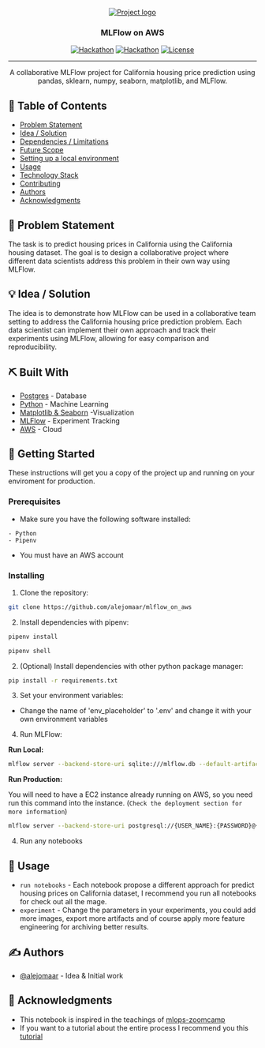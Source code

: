 <p align="center">
  <a href="" rel="noopener">
 <img src="https://i.imgur.com/AZ2iWek.png" alt="Project logo"></a>
</p>
<h3 align="center">MLFlow on AWS</h3>

<div align="center">

[![Hackathon](https://img.shields.io/badge/mlflow-experiment_tracking-orange.svg)](http://hackathon.url.com)
[![Hackathon](https://img.shields.io/badge/cloud-aws-orange.svg)](http://hackathon.url.com)
[![License](https://img.shields.io/badge/license-MIT-blue.svg)](LICENSE.md)

</div>

---

<p align="center">A collaborative MLFlow project for California housing price prediction using pandas, sklearn, numpy, seaborn, matplotlib, and MLFlow.
    <br> 
</p>

## 📝 Table of Contents

- [Problem Statement](#problem_statement)
- [Idea / Solution](#idea)
- [Dependencies / Limitations](#limitations)
- [Future Scope](#future_scope)
- [Setting up a local environment](#getting_started)
- [Usage](#usage)
- [Technology Stack](#tech_stack)
- [Contributing](../CONTRIBUTING.md)
- [Authors](#authors)
- [Acknowledgments](#acknowledgments)

## 🧐 Problem Statement <a name = "problem_statement"></a>

The task is to predict housing prices in California using the California housing dataset. The goal is to design a collaborative project where different data scientists address this problem in their own way using MLFlow.


## 💡 Idea / Solution <a name = "idea"></a>

The idea is to demonstrate how MLFlow can be used in a collaborative team setting to address the California housing price prediction problem. Each data scientist can implement their own approach and track their experiments using MLFlow, allowing for easy comparison and reproducibility.


## ⛏️ Built With <a name = "tech_stack"></a>

- [Postgres]() - Database
- [Python]() - Machine Learning
- [Matplotlib & Seaborn]() -Visualization
- [MLFlow]() - Experiment Tracking
- [AWS]() - Cloud


## 🏁 Getting Started <a name = "getting_started"></a>

These instructions will get you a copy of the project up and running on your enviroment for production.

### Prerequisites

* Make sure you have the following software installed:

```
- Python
- Pipenv
```

* You must have an AWS account

### Installing

1. Clone the repository:

```bash
git clone https://github.com/alejomaar/mlflow_on_aws
```

2. Install dependencies with pipenv:

```bash
pipenv install
```
```bash
pipenv shell
```


2. (Optional) Install dependencies with other python package manager:

```bash
pip install -r requirements.txt
```

3. Set your environment variables:

* Change the name of 'env_placeholder' to '.env' and change it with your own environment variables

4. Run MLFlow:

**Run Local:**

```bash
mlflow server --backend-store-uri sqlite:///mlflow.db --default-artifact-root ./mlflow/artifacts --host 0.0.0.0 -p 4600
```
**Run Production:**
 
You will need to have a EC2 instance already running on AWS, so you need run this command into the instance. (`Check the deployment section for more information`)

```bash
mlflow server --backend-store-uri postgresql://{USER_NAME}:{PASSWORD}@{HOST}:5432/{DATABASE_NAME} --default-artifact-root s3://{S3_BUCKET_NAME} -p 5000 -h 0.0.0.0
```
  

4. Run any notebooks




## 🎈 Usage <a name="usage"></a>

- `run notebooks` - Each notebook propose a different approach for predict housing prices on California dataset, I recommend you run all notebooks for check out all the mage.
- `experiment` - Change the parameters in your experiments, you could add more images, export more artifacts and of course apply more feature engineering for archiving better results. 


## ✍️ Authors <a name = "authors"></a>

- [@alejomaar](https://github.com/alejomaar) - Idea & Initial work


## 🎉 Acknowledgments <a name = "acknowledgments"></a>

- This notebook is inspired in the teachings of [mlops-zoomcamp](https://github.com/DataTalksClub/mlops-zoomcamp) 
- If you want to a tutorial about the entire process I recommend you this [tutorial](https://www.youtube.com/watch?v=1ykg4YmbFVA&list=PL3MmuxUbc_hIUISrluw_A7wDSmfOhErJK&index=19)

